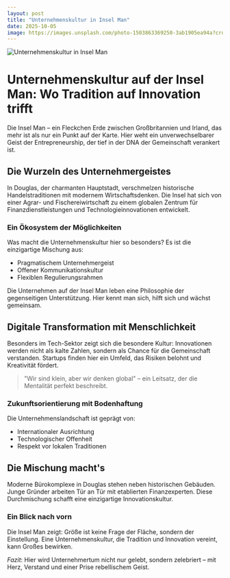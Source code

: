 ```yaml
---
layout: post
title: "Unternehmenskultur in Insel Man"
date: 2025-10-05
image: https://images.unsplash.com/photo-1503863369250-3ab1905ea94a?crop=entropy&cs=tinysrgb&fit=max&fm=jpg&ixid=M3w3OTQ0MzZ8MHwxfHNlYXJjaHwxfHxVbnRlcm5laG1lbnNrdWx0dXIlMjBJbnNlbCUyME1hbnxlbnwwfDB8fHwxNzU5NjM1MDE4fDA&ixlib=rb-4.1.0&q=80&w=1080
---
```


![Unternehmenskultur in Insel Man](https://images.unsplash.com/photo-1503863369250-3ab1905ea94a?crop=entropy&cs=tinysrgb&fit=max&fm=jpg&ixid=M3w3OTQ0MzZ8MHwxfHNlYXJjaHwxfHxVbnRlcm5laG1lbnNrdWx0dXIlMjBJbnNlbCUyME1hbnxlbnwwfDB8fHwxNzU5NjM1MDE4fDA&ixlib=rb-4.1.0&q=80&w=1080)

# Unternehmenskultur auf der Insel Man: Wo Tradition auf Innovation trifft

Die Insel Man – ein Fleckchen Erde zwischen Großbritannien und Irland, das mehr ist als nur ein Punkt auf der Karte. Hier weht ein unverwechselbarer Geist der Entrepreneurship, der tief in der DNA der Gemeinschaft verankert ist.

## Die Wurzeln des Unternehmergeistes

In Douglas, der charmanten Hauptstadt, verschmelzen historische Handelstraditionen mit modernem Wirtschaftsdenken. Die Insel hat sich von einer Agrar- und Fischereiwirtschaft zu einem globalen Zentrum für Finanzdienstleistungen und Technologieinnovationen entwickelt.

### Ein Ökosystem der Möglichkeiten

Was macht die Unternehmenskultur hier so besonders? Es ist die einzigartige Mischung aus:

- Pragmatischem Unternehmergeist
- Offener Kommunikationskultur
- Flexiblen Regulierungsrahmen

Die Unternehmen auf der Insel Man leben eine Philosophie der gegenseitigen Unterstützung. Hier kennt man sich, hilft sich und wächst gemeinsam.

## Digitale Transformation mit Menschlichkeit

Besonders im Tech-Sektor zeigt sich die besondere Kultur: Innovationen werden nicht als kalte Zahlen, sondern als Chance für die Gemeinschaft verstanden. Startups finden hier ein Umfeld, das Risiken belohnt und Kreativität fördert.

> "Wir sind klein, aber wir denken global" – ein Leitsatz, der die Mentalität perfekt beschreibt.

### Zukunftsorientierung mit Bodenhaftung

Die Unternehmenslandschaft ist geprägt von:
- Internationaler Ausrichtung
- Technologischer Offenheit
- Respekt vor lokalen Traditionen

## Die Mischung macht's

Moderne Bürokomplexe in Douglas stehen neben historischen Gebäuden. Junge Gründer arbeiten Tür an Tür mit etablierten Finanzexperten. Diese Durchmischung schafft eine einzigartige Innovationskultur.

### Ein Blick nach vorn

Die Insel Man zeigt: Größe ist keine Frage der Fläche, sondern der Einstellung. Eine Unternehmenskultur, die Tradition und Innovation vereint, kann Großes bewirken.

*Fazit*: Hier wird Unternehmertum nicht nur gelebt, sondern zelebriert – mit Herz, Verstand und einer Prise rebellischem Geist.